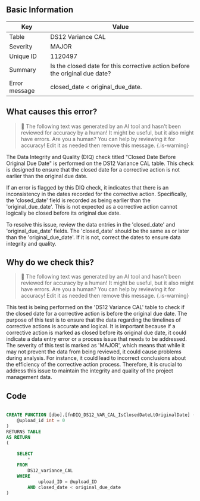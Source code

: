 ## Basic Information
| Key         | Value          |
|-------------|----------------|
| Table       | DS12 Variance CAL |
| Severity    | MAJOR |
| Unique ID   | 1120497   |
| Summary     | Is the closed date for this corrective action before the original due date? |
| Error message | closed_date < original_due_date. |

## What causes this error?

> :robot: The following text was generated by an AI tool and hasn't been reviewed for accuracy by a human! It might be useful, but it also might have errors. Are you a human? You can help by reviewing it for accuracy! Edit it as needed then remove this message.
{.is-warning}

The Data Integrity and Quality (DIQ) check titled "Closed Date Before Original Due Date" is performed on the DS12 Variance CAL table. This check is designed to ensure that the closed date for a corrective action is not earlier than the original due date. 

If an error is flagged by this DIQ check, it indicates that there is an inconsistency in the dates recorded for the corrective action. Specifically, the 'closed_date' field is recorded as being earlier than the 'original_due_date'. This is not expected as a corrective action cannot logically be closed before its original due date.

To resolve this issue, review the data entries in the 'closed_date' and 'original_due_date' fields. The 'closed_date' should be the same as or later than the 'original_due_date'. If it is not, correct the dates to ensure data integrity and quality.
## Why do we check this?

> :robot: The following text was generated by an AI tool and hasn't been reviewed for accuracy by a human! It might be useful, but it also might have errors. Are you a human? You can help by reviewing it for accuracy! Edit it as needed then remove this message.
{.is-warning}

This test is being performed on the 'DS12 Variance CAL' table to check if the closed date for a corrective action is before the original due date. The purpose of this test is to ensure that the data regarding the timelines of corrective actions is accurate and logical. It is important because if a corrective action is marked as closed before its original due date, it could indicate a data entry error or a process issue that needs to be addressed. The severity of this test is marked as 'MAJOR', which means that while it may not prevent the data from being reviewed, it could cause problems during analysis. For instance, it could lead to incorrect conclusions about the efficiency of the corrective action process. Therefore, it is crucial to address this issue to maintain the integrity and quality of the project management data.
## Code

```sql

CREATE FUNCTION [dbo].[fnDIQ_DS12_VAR_CAL_IsClosedDateLtOriginalDate] (
	@upload_id int = 0
)
RETURNS TABLE
AS RETURN
(
	
	SELECT
		*
	FROM 
		DS12_variance_CAL
	WHERE 
			upload_ID = @upload_ID
		AND closed_date < original_due_date
)
```
